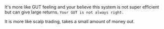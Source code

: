 It's more like GUT feeling and your believe this system is not super efficient but can give large returns. 
`` Your GUT is not always right. ``

It is more like scalp trading, takes a small amount of money out. 



